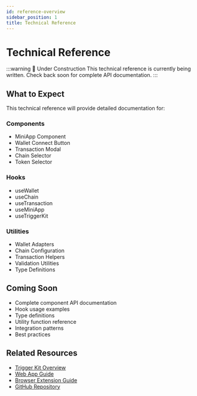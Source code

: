 ```yaml
---
id: reference-overview
sidebar_position: 1
title: Technical Reference
---
```


# Technical Reference

:::warning 🚧 Under Construction
This technical reference is currently being written. Check back soon for complete API documentation.
:::

## What to Expect

This technical reference will provide detailed documentation for:

### Components
- MiniApp Component
- Wallet Connect Button
- Transaction Modal
- Chain Selector
- Token Selector

### Hooks
- useWallet
- useChain
- useTransaction
- useMiniApp
- useTriggerKit

### Utilities
- Wallet Adapters
- Chain Configuration
- Transaction Helpers
- Validation Utilities
- Type Definitions

## Coming Soon

- Complete component API documentation
- Hook usage examples
- Type definitions
- Utility function reference
- Integration patterns
- Best practices

## Related Resources

- [Trigger Kit Overview](../overview.md)
- [Web App Guide](../guides/web-app.md)
- [Browser Extension Guide](../guides/browser-extension.md)
- [GitHub Repository](https://github.com/SherryLabs/trigger-kit) 